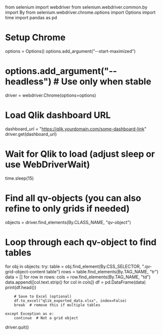 from selenium import webdriver
from selenium.webdriver.common.by import By
from selenium.webdriver.chrome.options import Options
import time
import pandas as pd

# Setup Chrome
options = Options()
options.add_argument("--start-maximized")
# options.add_argument("--headless")  # Use only when stable

driver = webdriver.Chrome(options=options)

# Load Qlik dashboard URL
dashboard_url = "https://qlik.yourdomain.com/some-dashboard-link"
driver.get(dashboard_url)

# Wait for Qlik to load (adjust sleep or use WebDriverWait)
time.sleep(15)

# Find all qv-objects (you can also refine to only grids if needed)
objects = driver.find_elements(By.CLASS_NAME, "qv-object")

# Loop through each qv-object to find tables
for obj in objects:
    try:
        table = obj.find_element(By.CSS_SELECTOR, ".qv-grid-object-content table")
        rows = table.find_elements(By.TAG_NAME, "tr")
        data = []
        for row in rows:
            cols = row.find_elements(By.TAG_NAME, "td")
            data.append([col.text.strip() for col in cols])
        df = pd.DataFrame(data)
        print(df.head())

        # Save to Excel (optional)
        df.to_excel("qlik_exported_data.xlsx", index=False)
        break  # remove this if multiple tables

    except Exception as e:
        continue  # Not a grid object

driver.quit()
